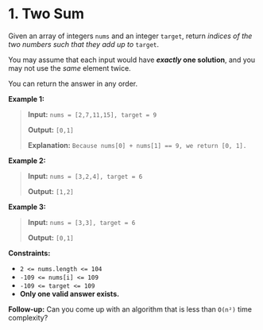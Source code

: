 # 1. Two Sum

Given an array of integers `nums` and an integer `target`, return *indices of the two numbers such that they add up to* `target`.

You may assume that each input would have ***exactly* one solution**, and you may not use the *same* element twice.

You can return the answer in any order.

**Example 1:**

> **Input:** `nums = [2,7,11,15], target = 9`
> 
> **Output:** `[0,1]`
> 
> **Explanation:** `Because nums[0] + nums[1] == 9, we return [0, 1].`

**Example 2:**

> **Input:** `nums = [3,2,4], target = 6`
> 
> **Output:** `[1,2]`

**Example 3:**

> **Input:** `nums = [3,3], target = 6`
> 
> **Output:** `[0,1]`
 

**Constraints:**

- `2 <= nums.length <= 104`
- `-109 <= nums[i] <= 109`
- `-109 <= target <= 109`
- **Only one valid answer exists.**
 

**Follow-up:** Can you come up with an algorithm that is less than `O(n²)` time complexity?
